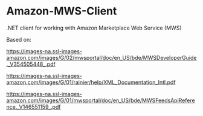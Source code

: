 # Amazon-MWS-Client
.NET client for working with Amazon Marketplace Web Service (MWS)

Based on:

https://images-na.ssl-images-amazon.com/images/G/02/mwsportal/doc/en_US/bde/MWSDeveloperGuide._V354505448_.pdf

https://images-na.ssl-images-amazon.com/images/G/01/rainier/help/XML_Documentation_Intl.pdf

https://images-na.ssl-images-amazon.com/images/G/01/mwsportal/doc/en_US/bde/MWSFeedsApiReference._V146551159_.pdf
